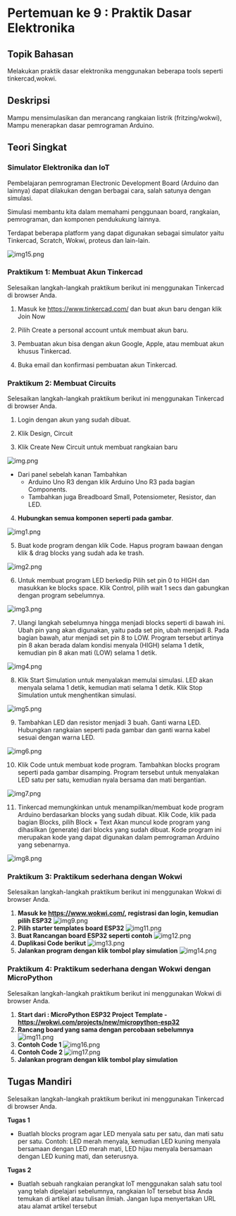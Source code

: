 # Pertemuan ke 9 : Praktik Dasar Elektronika

## Topik Bahasan
Melakukan praktik dasar elektronika menggunakan beberapa tools seperti tinkercad,wokwi.

## Deskripsi
Mampu mensimulasikan dan merancang rangkaian listrik (fritzing/wokwi), Mampu menerapkan dasar pemrograman Arduino.

## Teori Singkat
### Simulator Elektronika dan IoT
Pembelajaran pemrograman Electronic Development Board (Arduino dan lainnya) dapat dilakukan dengan berbagai cara, salah satunya dengan simulasi.

Simulasi membantu kita dalam memahami penggunaan board, rangkaian, pemrograman, dan komponen pendukukung lainnya.

Terdapat beberapa platform yang dapat digunakan sebagai simulator yaitu Tinkercad, Scratch, Wokwi, proteus dan lain-lain.

![img15.png](img15.png)


### Praktikum 1: Membuat Akun Tinkercad
Selesaikan langkah-langkah praktikum berikut ini menggunakan Tinkercad di browser Anda.


1. Masuk ke https://www.tinkercad.com/ dan buat akun baru dengan klik Join Now

2. Pilih Create a personal account untuk membuat akun baru.
 
3. Pembuatan akun bisa dengan akun Google, Apple, atau membuat akun khusus Tinkercad.

4. Buka email dan konfirmasi pembuatan akun Tinkercad.


### Praktikum 2: Membuat Circuits
Selesaikan langkah-langkah praktikum berikut ini menggunakan Tinkercad di browser Anda.

1. Login dengan akun yang sudah dibuat.

2. Klik Design, Circuit

3. Klik Create New Circuit untuk membuat rangkaian baru


 
![img.png](img.png)


- Dari panel sebelah kanan Tambahkan
	- Arduino Uno R3 dengan klik Arduino Uno R3 pada bagian Components.
 	- Tambahkan juga Breadboard Small, Potensiometer, Resistor, dan LED.
 

4. **Hubungkan semua komponen seperti pada gambar**.

![img1.png](img1.png)
 
5. Buat kode program dengan klik Code. Hapus program bawaan dengan klik & drag blocks yang sudah ada ke trash.


![img2.png](img2.png)

6. Untuk membuat program LED berkedip Pilih set pin 0 to HIGH dan masukkan ke blocks space.
Klik Control, pilih wait 1 secs dan gabungkan dengan program sebelumnya.

![img3.png](img3.png)

7. Ulangi langkah sebelumnya hingga menjadi blocks seperti di bawah ini.
Ubah pin yang akan digunakan, yaitu pada set pin, ubah menjadi 8. Pada bagian bawah, atur menjadi set pin 8 to LOW. Program tersebut artinya pin 8 akan berada dalam kondisi menyala (HIGH) selama 1 detik, kemudian pin 8 akan mati (LOW) selama 1 detik.


![img4.png](img4.png)
 
8. Klik Start Simulation untuk menyalakan memulai simulasi. LED akan menyala selama 1 detik, kemudian mati selama 1 detik. Klik Stop Simulation untuk menghentikan simulasi.


 ![img5.png](img5.png)
 
9. Tambahkan LED dan resistor menjadi 3 buah. Ganti warna LED. Hubungkan rangkaian seperti pada gambar dan ganti warna kabel sesuai dengan warna LED.


![img6.png](img6.png)
 
10. Klik Code untuk membuat kode program. Tambahkan blocks program seperti pada gambar disamping. Program tersebut untuk menyalakan LED satu per satu, kemudian nyala bersama dan mati bergantian.


![img7.png](img7.png)
 
11. Tinkercad memungkinkan untuk menampilkan/membuat kode program Arduino berdasarkan blocks yang sudah dibuat.
Klik Code, klik pada bagian Blocks, pilih Block + Text
Akan muncul kode program yang dihasilkan (generate) dari blocks yang sudah dibuat.
Kode program ini merupakan kode yang dapat digunakan dalam pemrograman Arduino yang sebenarnya.

![img8.png](img8.png)


### Praktikum 3: Praktikum sederhana dengan Wokwi
Selesaikan langkah-langkah praktikum berikut ini menggunakan Wokwi di browser Anda.

1. **Masuk ke https://www.wokwi.com/, registrasi dan login, kemudian pilih ESP32**
![img9.png](img9.png)
2. **Pilih starter templates board ESP32**
![img11.png](img11.png)
3. **Buat Rancangan board ESP32 seperti contoh**
![img12.png](img12.png)
4. **Duplikasi Code berikut**
![img13.png](img13.png)
5. **Jalankan program dengan klik tombol play simulation**
![img14.png](img14.png)

### Praktikum 4: Praktikum sederhana dengan Wokwi dengan MicroPython
Selesaikan langkah-langkah praktikum berikut ini menggunakan Wokwi di browser Anda.

1. **Start dari : MicroPython ESP32 Project Template - https://wokwi.com/projects/new/micropython-esp32**
2. **Rancang board yang sama dengan percobaan sebelumnya**
![img11.png](img11.png)
3. **Contoh Code 1**
![img16.png](img16.png)
4. **Contoh Code 2**
![img17.png](img17.png)
5. **Jalankan program dengan klik tombol play simulation**


## Tugas Mandiri 
Selesaikan langkah-langkah praktikum berikut ini menggunakan Tinkercad di browser Anda.

**Tugas 1**
- Buatlah blocks program agar LED menyala satu per satu, dan mati satu per satu.
Contoh: LED merah menyala, kemudian LED kuning menyala bersamaan dengan LED merah mati, LED hijau menyala bersamaan dengan LED kuning mati, dan seterusnya.
 
**Tugas 2**
- Buatlah sebuah rangkaian perangkat IoT menggunakan salah satu tool yang telah dipelajari sebelumnya, rangkaian IoT tersebut bisa Anda temukan di artikel atau tulisan ilmiah. Jangan lupa menyertakan URL atau alamat artikel tersebut







